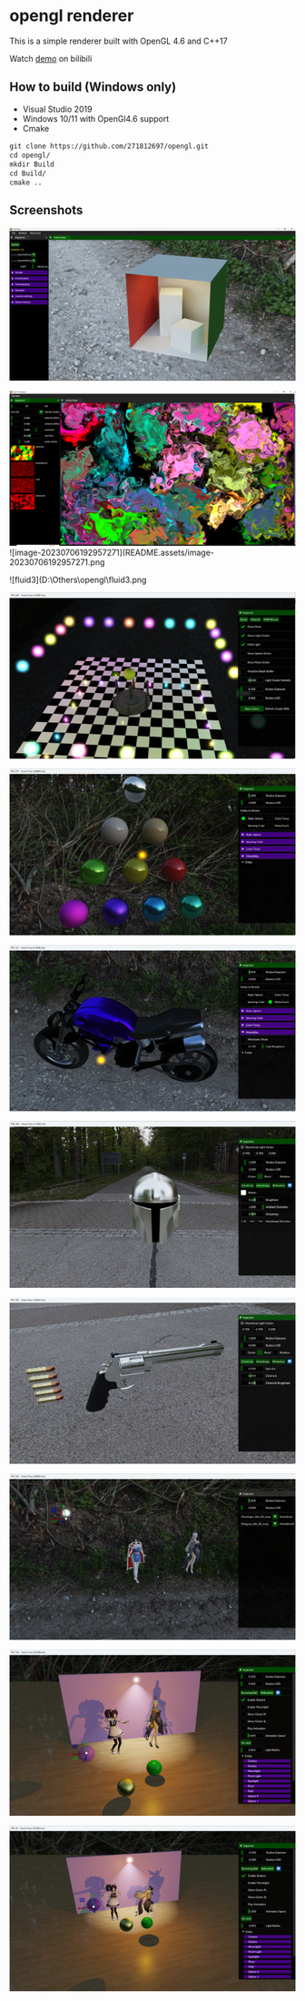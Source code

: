 # opengl renderer

This is a simple renderer built with OpenGL 4.6 and C++17 

Watch [demo](https://www.bilibili.com/video/BV18Y4y1973W/) on bilibili

## How to build (Windows only)

- Visual Studio 2019
- Windows 10/11 with OpenGl4.6 support
- Cmake

```
git clone https://github.com/271812697/opengl.git
cd opengl/
mkdir Build
cd Build/
cmake ..
```

## Screenshots

![image-20230703001754290](README.assets/image-20230703001754290.png)

![image-20230706192959316](README.assets/image-20230706192959316.png)![image-20230706192957271](README.assets/image-20230706192957271.png

![fluid3](D:\Others\opengl\fluid3.png

![image-20230312104122727](README.assets/image-20230312104122727.png)

![image-20230312104507897](README.assets/image-20230312104507897.png)

![image-20230312112127729](README.assets/image-20230312112127729.png)

![image-20230312111837394](README.assets/image-20230312111837394.png)

![image-20230312104658699](README.assets/image-20230312104658699.png)

![image-20230312112317724](README.assets/image-20230312112317724.png)

![image-20230312112623783](README.assets/image-20230312112623783.png)

![image-20230312112700067](README.assets/image-20230312112700067.png)

## 
